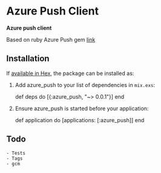 # Azure Push Client

**Azure push client**

Based on ruby Azure Push gem [link](https://github.com/christian-s/azure-push)

## Installation

If [available in Hex](https://hex.pm/docs/publish), the package can be installed as:

  1. Add azure_push to your list of dependencies in `mix.exs`:

        def deps do
          [{:azure_push, "~> 0.0.1"}]
        end

  2. Ensure azure_push is started before your application:

        def application do
          [applications: [:azure_push]]
        end

## Todo
    - Tests
    - Tags
    - gcm
